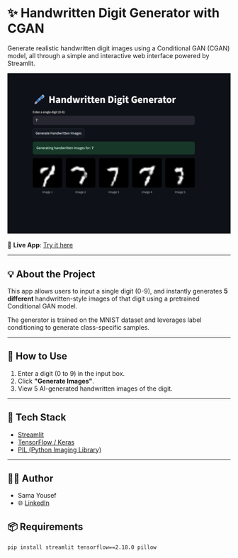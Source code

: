 # ✨ Handwritten Digit Generator with CGAN

Generate realistic handwritten digit images using a Conditional GAN (CGAN) model, all through a simple and interactive web interface powered by Streamlit.

![Digit Generator Demo](Images/demo.png) <!-- تأكدي إن الصورة في المسار ده -->

🔗 **Live App**: [Try it here](https://blank-app-95e2ta2ltgj.streamlit.app/) 

---

## 💡 About the Project

This app allows users to input a single digit (0-9), and instantly generates **5 different** handwritten-style images of that digit using a pretrained Conditional GAN model.

The generator is trained on the MNIST dataset and leverages label conditioning to generate class-specific samples.

---

## 🚀 How to Use

1. Enter a digit (0 to 9) in the input box.
2. Click **"Generate Images"**.
3. View 5 AI-generated handwritten images of the digit.

---

## 🧠 Tech Stack

- [Streamlit](https://streamlit.io/)
- [TensorFlow / Keras](https://www.tensorflow.org/)
- [PIL (Python Imaging Library)](https://pillow.readthedocs.io/)

---
## 👩‍💻 Author

- Sama Yousef  
- 🌐 [LinkedIn](www.linkedin.com/in/sama-yousef-93001a201) <!-- لو عندك لينكدإن حطيه هنا -->

## 📦 Requirements

```bash
pip install streamlit tensorflow==2.18.0 pillow
